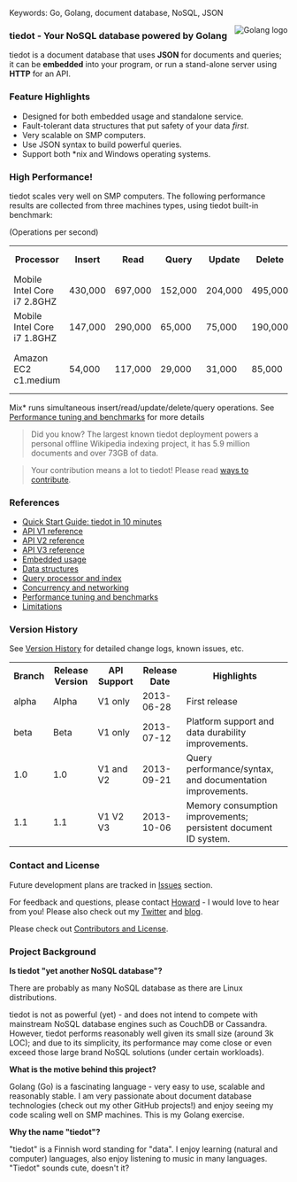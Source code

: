 Keywords: Go, Golang, document database, NoSQL, JSON

<img src="http://golang.org/doc/gopher/frontpage.png" alt="Golang logo" align="right"/>

### tiedot - Your NoSQL database powered by Golang

tiedot is a document database that uses __JSON__ for documents and queries; it can be __embedded__ into your program, or run a stand-alone server using __HTTP__ for an API.

### Feature Highlights

- Designed for both embedded usage and standalone service.
- Fault-tolerant data structures that put safety of your data *first*.
- Very scalable on SMP computers.
- Use JSON syntax to build powerful queries.
- Support both \*nix and Windows operating systems.

### High Performance!

tiedot scales very well on SMP computers. The following performance results are collected from three machines types, using tiedot built-in benchmark:

(Operations per second)
<table>
<tr>
  <th>Processor</th>
  <th>Insert</th>
  <th>Read</th>
  <th>Query</th>
  <th>Update</th>
  <th>Delete</th>
  <th>Mix*</th>
  <th>Machine Type</th>
</tr>
<tr>
  <td>Mobile Intel Core i7 2.8GHZ</td>
  <td>430,000</td>
  <td>697,000</td>
  <td>152,000</td>
  <td>204,000</td>
  <td>495,000</td>
  <td>375,000</td>
  <td>2013 model MacBook</td>
</tr>
<tr>
  <td>Mobile Intel Core i7 1.8GHZ</td>
  <td>147,000</td>
  <td>290,000</td>
  <td>65,000</td>
  <td>75,000</td>
  <td>190,000</td>
  <td>155,000</td>
  <td>2011 model laptop</td>
</tr>
<tr>
  <td>Amazon EC2 c1.medium</td>
  <td>54,000</td>
  <td>117,000</td>
  <td>29,000</td>
  <td>31,000</td>
  <td>85,000</td>
  <td>65,000</td>
  <td>A medium range instance</td>
</tr>
</table>

Mix\* runs simultaneous insert/read/update/delete/query operations. See [Performance tuning and benchmarks] for more details

> Did you know? The largest known tiedot deployment powers a personal offline Wikipedia indexing project, it has 5.9 million documents and over 73GB of data.

> Your contribution means a lot to tiedot! Please read [ways to contribute][].

### References

- [Quick Start Guide: tiedot in 10 minutes]
- [API V1 reference]
- [API V2 reference]
- [API V3 reference]
- [Embedded usage]
- [Data structures]
- [Query processor and index]
- [Concurrency and networking]
- [Performance tuning and benchmarks]
- [Limitations]

### Version History

See [Version History] for detailed change logs, known issues, etc.

<table>
<tr>
  <th>Branch</th>
  <th>Release Version</th>
  <th>API Support</th>
  <th>Release Date</th>
  <th>Highlights</th>
</tr>
<tr>
  <td>alpha</td>
  <td>Alpha</td>
  <td>V1 only</td>
  <td>2013-06-28</td>
  <td>First release</td>
</tr>
<tr>
  <td>beta</td>
  <td>Beta</td>
  <td>V1 only</td>
  <td>2013-07-12</td>
  <td>Platform support and data durability improvements.</td>
</tr>
<tr>
  <td>1.0</td>
  <td>1.0</td>
  <td>V1 and V2</td>
  <td>2013-09-21</td>
  <td>Query performance/syntax, and documentation improvements.</td>
</tr>
<tr>
  <td>1.1</td>
  <td>1.1</td>
  <td>V1 V2 V3</td>
  <td>2013-10-06</td>
  <td>Memory consumption improvements; persistent document ID system.</td>
</tr>
</table>

### Contact and License

Future development plans are tracked in [Issues] section.

For feedback and questions, please contact [Howard] - I would love to hear from you! Please also check out my [Twitter] and [blog].

Please check out [Contributors and License].

### Project Background

__Is tiedot "yet another NoSQL database"?__

There are probably as many NoSQL database as there are Linux distributions.

tiedot is not as powerful (yet) - and does not intend to compete with mainstream NoSQL database engines such as CouchDB or Cassandra. However, tiedot performs reasonably well given its small size (around 3k LOC); and due to its simplicity, its performance may come close or even exceed those large brand NoSQL solutions (under certain workloads).

__What is the motive behind this project?__

Golang (Go) is a fascinating language - very easy to use, scalable and reasonably stable. I am very passionate about document database technologies (check out my other GitHub projects!) and enjoy seeing my code scaling well on SMP machines. This is my Golang exercise.

__Why the name "tiedot"?__

"tiedot" is a Finnish word standing for "data". I enjoy learning (natural and computer) languages, also enjoy listening to music in many languages. "Tiedot" sounds cute, doesn't it?

[Quick Start Guide: tiedot in 10 minutes]: https://github.com/HouzuoGuo/tiedot/wiki/Tutorial
[API V1 reference]: https://github.com/HouzuoGuo/tiedot/wiki/API-V1-Reference
[API V2 reference]: https://github.com/HouzuoGuo/tiedot/wiki/API-V2-Reference
[API V3 reference]: https://github.com/HouzuoGuo/tiedot/wiki/API-V3-Reference
[Version History]: https://github.com/HouzuoGuo/tiedot/wiki/Version-History
[Embedded usage]: https://github.com/HouzuoGuo/tiedot/wiki/Embedded-Usage
[Data structures]: https://github.com/HouzuoGuo/tiedot/wiki/Data-structures
[Query processor and index]: https://github.com/HouzuoGuo/tiedot/wiki/Query-processor-and-index
[Concurrency and networking]: https://github.com/HouzuoGuo/tiedot/wiki/Concurrency-and-networking
[Performance tuning and benchmarks]: https://github.com/HouzuoGuo/tiedot/wiki/Performance-tuning-and-benchmarks
[Limitations]: https://github.com/HouzuoGuo/tiedot/wiki/Limitations
[Howard]: mailto:guohouzuo@gmail.com
[Twitter]: https://twitter.com/hzguo
[blog]: http://allstarnix.blogspot.com.au
[Issues]: https://github.com/HouzuoGuo/tiedot/issues
[Contributors and License]: https://github.com/HouzuoGuo/tiedot/wiki/Contributors-and-License
[ways to contribute]: https://github.com/HouzuoGuo/tiedot/wiki/ways-to-contribute